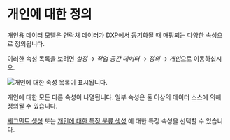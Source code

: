 # 개인에 대한 정의

개인용 데이터 모델은 연락처 데이터가 [DXP에서 동기화](../../getting-started/syncing-sites-and-contacts.md)될 때 매핑되는 다양한 속성으로 정의됩니다.

이러한 속성 목록을 보려면 *설정* &rarr; *작업 공간 데이터* &rarr; *정의* &rarr; *개인*으로 이동하십시오.

![개인에 대한 속성 목록이 표시됩니다.](./definitions-for-individuals/images/01.png)

개인에 대한 모든 다른 속성이 나열됩니다. 일부 속성은 둘 이상의 데이터 소스에 의해 정의될 수 있습니다. 

[세그먼트 생성](../../people/segments/creating-segments.md) 또는 [개인에 대한 특정 분류 생성](../../people/individuals/individuals-dashboard.md#breakdown) 에 대한 특정 속성을 선택할 수 있습니다.
